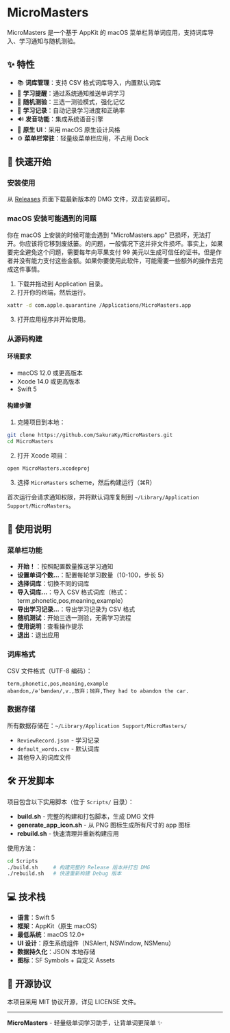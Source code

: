 # MicroMasters

MicroMasters 是一个基于 AppKit 的 macOS 菜单栏背单词应用，支持词库导入、学习通知与随机测验。

## ✨ 特性

- 📚 **词库管理**：支持 CSV 格式词库导入，内置默认词库
- 🔔 **学习提醒**：通过系统通知推送单词学习
- 📝 **随机测验**：三选一测验模式，强化记忆
- 🎯 **学习记录**：自动记录学习进度和正确率
- 🔊 **发音功能**：集成系统语音引擎
- 🎨 **原生 UI**：采用 macOS 原生设计风格
- ⚙️ **菜单栏常驻**：轻量级菜单栏应用，不占用 Dock

## 🚀 快速开始

### 安装使用

从 [Releases](https://github.com/SakuraKy/MicroMasters/releases) 页面下载最新版本的 DMG 文件，双击安装即可。

### macOS 安装可能遇到的问题

你在 macOS 上安装的时候可能会遇到 "MicroMasters.app" 已损坏，无法打开。你应该将它移到废纸篓。的问题，一般情况下这并非文件损坏。事实上，如果要完全避免这个问题，需要每年向苹果支付 99 美元以生成可信任的证书。但是作者并没有能力支付这些金额。如果你要使用此软件，可能需要一些额外的操作去完成这件事情。

1. 下载并拖动到 Application 目录。
2. 打开你的终端，然后运行。

```bash
xattr -d com.apple.quarantine /Applications/MicroMasters.app
```

3. 打开应用程序并开始使用。

### 从源码构建

#### 环境要求

- macOS 12.0 或更高版本
- Xcode 14.0 或更高版本
- Swift 5

#### 构建步骤

1. 克隆项目到本地：

```bash
git clone https://github.com/SakuraKy/MicroMasters.git
cd MicroMasters
```

2. 打开 Xcode 项目：

```bash
open MicroMasters.xcodeproj
```

3. 选择 `MicroMasters` scheme，然后构建运行（⌘R）

首次运行会请求通知权限，并将默认词库复制到 `~/Library/Application Support/MicroMasters`。

## 📖 使用说明

### 菜单栏功能

- **开始！**：按照配置数量推送学习通知
- **设置单词个数…**：配置每轮学习数量（10-100，步长 5）
- **选择词库**：切换不同的词库
- **导入词库…**：导入 CSV 格式词库（格式：term,phonetic,pos,meaning,example）
- **导出学习记录…**：导出学习记录为 CSV 格式
- **随机测试**：开始三选一测验，无需学习流程
- **使用说明**：查看操作提示
- **退出**：退出应用

### 词库格式

CSV 文件格式（UTF-8 编码）：

```csv
term,phonetic,pos,meaning,example
abandon,/əˈbændən/,v.,放弃；抛弃,They had to abandon the car.
```

### 数据存储

所有数据存储在：`~/Library/Application Support/MicroMasters/`

- `ReviewRecord.json` - 学习记录
- `default_words.csv` - 默认词库
- 其他导入的词库文件

## 🛠️ 开发脚本

项目包含以下实用脚本（位于 `Scripts/` 目录）：

- **build.sh** - 完整的构建和打包脚本，生成 DMG 文件
- **generate_app_icon.sh** - 从 PNG 图标生成所有尺寸的 app 图标
- **rebuild.sh** - 快速清理并重新构建应用

使用方法：

```bash
cd Scripts
./build.sh     # 构建完整的 Release 版本并打包 DMG
./rebuild.sh   # 快速重新构建 Debug 版本
```

## 💻 技术栈

- **语言**：Swift 5
- **框架**：AppKit（原生 macOS）
- **最低系统**：macOS 12.0+
- **UI 设计**：原生系统组件（NSAlert, NSWindow, NSMenu）
- **数据持久化**：JSON 本地存储
- **图标**：SF Symbols + 自定义 Assets

## 📄 开源协议

本项目采用 MIT 协议开源，详见 LICENSE 文件。

---

**MicroMasters** - 轻量级单词学习助手，让背单词更简单 ✨
